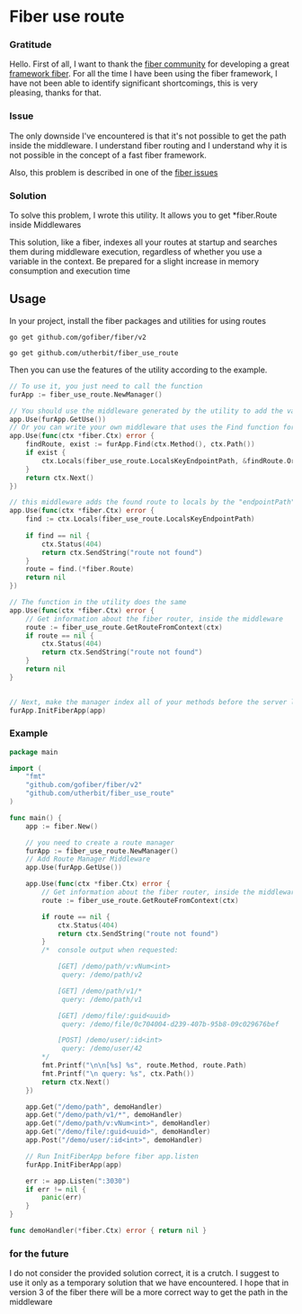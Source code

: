 # Fiber use route

### Gratitude
Hello. First of all, I want to thank the [fiber community](https://github.com/gofiber) for developing a great [framework fiber](https://github.com/gofiber/fiber).
For all the time I have been using the fiber framework, I have not been able to identify significant shortcomings, this is very pleasing, thanks for that.

### Issue

The only downside I've encountered is that it's not possible to get the path inside the middleware. I understand fiber routing and I understand why it is not possible in the concept of a fast fiber framework.

Also, this problem is described in one of the [fiber issues](https://github.com/gofiber/fiber/issues/2195)

### Solution

To solve this problem, I wrote this utility. It allows you to get *fiber.Route inside Middlewares

This solution, like a fiber, indexes all your routes at startup and searches them during middleware execution, regardless of whether you use a variable in the context. Be prepared for a slight increase in memory consumption and execution time

## Usage

In your project, install the fiber packages and utilities for using routes

```go get github.com/gofiber/fiber/v2```

```go get github.com/utherbit/fiber_use_route```

Then you can use the features of the utility according to the example.

```go
// To use it, you just need to call the function
furApp := fiber_use_route.NewManager()

// You should use the middleware generated by the utility to add the variable to the context
app.Use(furApp.GetUse())
// Or you can write your own middleware that uses the Find function for the route manager
app.Use(func(ctx *fiber.Ctx) error {
    findRoute, exist := furApp.Find(ctx.Method(), ctx.Path())
    if exist {
        ctx.Locals(fiber_use_route.LocalsKeyEndpointPath, &findRoute.Orig())
    }
    return ctx.Next()
})

// this middleware adds the found route to locals by the "endpointPath" key, which can be obtained from fiber_use_route.LocalsKeyEndpointPath
app.Use(func(ctx *fiber.Ctx) error {
    find := ctx.Locals(fiber_use_route.LocalsKeyEndpointPath)
	
    if find == nil {
        ctx.Status(404)
        return ctx.SendString("route not found")
    }
    route = find.(*fiber.Route)
	return nil
})

// The function in the utility does the same
app.Use(func(ctx *fiber.Ctx) error {
    // Get information about the fiber router, inside the middleware
    route := fiber_use_route.GetRouteFromContext(ctx)
    if route == nil {
        ctx.Status(404)
        return ctx.SendString("route not found")
    }
    return nil
}

 
// Next, make the manager index all of your methods before the server listens.
furApp.InitFiberApp(app)
```


### Example

```go
package main

import (
	"fmt"
	"github.com/gofiber/fiber/v2"
	"github.com/utherbit/fiber_use_route"
)

func main() {
	app := fiber.New()

	// you need to create a route manager
	furApp := fiber_use_route.NewManager()
	// Add Route Manager Middleware
	app.Use(furApp.GetUse())

	app.Use(func(ctx *fiber.Ctx) error {
		// Get information about the fiber router, inside the middleware
		route := fiber_use_route.GetRouteFromContext(ctx)

		if route == nil {
			ctx.Status(404)
			return ctx.SendString("route not found")
		}
		/*	console output when requested:

			[GET] /demo/path/v:vNum<int>
			 query: /demo/path/v2

			[GET] /demo/path/v1/*
			 query: /demo/path/v1

			[GET] /demo/file/:guid<uuid>
			 query: /demo/file/0c704004-d239-407b-95b8-09c029676bef

			[POST] /demo/user/:id<int>
			 query: /demo/user/42
		*/
		fmt.Printf("\n\n[%s] %s", route.Method, route.Path)
		fmt.Printf("\n query: %s", ctx.Path())
		return ctx.Next()
	})

	app.Get("/demo/path", demoHandler)
	app.Get("/demo/path/v1/*", demoHandler)
	app.Get("/demo/path/v:vNum<int>", demoHandler)
	app.Get("/demo/file/:guid<uuid>", demoHandler)
	app.Post("/demo/user/:id<int>", demoHandler)

	// Run InitFiberApp before fiber app.listen
	furApp.InitFiberApp(app)

	err := app.Listen(":3030")
	if err != nil {
		panic(err)
	}
}

func demoHandler(*fiber.Ctx) error { return nil }
```
### for the future

I do not consider the provided solution correct, it is a crutch. I suggest to use it only as a temporary solution that we have encountered. I hope that in version 3 of the fiber there will be a more correct way to get the path in the middleware

